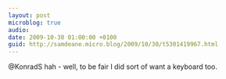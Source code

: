 ```yaml
---
layout: post
microblog: true
audio: 
date: 2009-10-30 01:00:00 +0100
guid: http://samdeane.micro.blog/2009/10/30/t5301419967.html
---
```

@KonradS hah - well, to be fair I did sort of want a keyboard too.
